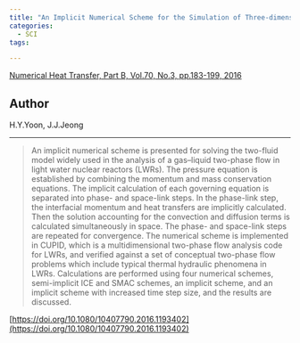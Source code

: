 ```yaml
---
title: "An Implicit Numerical Scheme for the Simulation of Three-dimensional Two-phase Flows in Light Water Nuclear Reactors"
categories:
  - SCI
tags:

---
```


[Numerical Heat Transfer, Part B, Vol.70, No.3, pp.183-199, 2016](https://doi.org/10.1080/10407790.2016.1193402)


## Author

H.Y.Yoon, J.J.Jeong

----

>An implicit numerical scheme is presented for solving the two-fluid model widely used in the analysis of a gas–liquid two-phase flow in light water nuclear reactors (LWRs). The pressure equation is established by combining the momentum and mass conservation equations. The implicit calculation of each governing equation is separated into phase- and space-link steps. In the phase-link step, the interfacial momentum and heat transfers are implicitly calculated. Then the solution accounting for the convection and diffusion terms is calculated simultaneously in space. The phase- and space-link steps are repeated for convergence. The numerical scheme is implemented in CUPID, which is a multidimensional two-phase flow analysis code for LWRs, and verified against a set of conceptual two-phase flow problems which include typical thermal hydraulic phenomena in LWRs. Calculations are performed using four numerical schemes, semi-implicit ICE and SMAC schemes, an implicit scheme, and an implicit scheme with increased time step size, and the results are discussed.

[https://doi.org/10.1080/10407790.2016.1193402](https://doi.org/10.1080/10407790.2016.1193402)